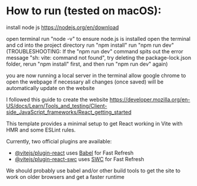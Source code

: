 # How to run (tested on macOS):
install node js
    https://nodejs.org/en/download

open terminal
    run "node -v" to ensure node.js is installed
    open the terminal and cd into the project directory
    run "npm install" 
    run "npm run dev"
        (TROUBLESHOOTING:
        If the "npm run dev" command spits out the error message "sh: vite: command not found", try deleting the package-lock.json folder, rerun "npm install" first, and then run "npm run dev" again)
    
you are now running a local server in the terminal
allow google chrome to open the webpage if necessary
all changes (once saved) will be automatically update on the website
    
        
    



I followed this guide to create the website
https://developer.mozilla.org/en-US/docs/Learn/Tools_and_testing/Client-side_JavaScript_frameworks/React_getting_started

This template provides a minimal setup to get React working in Vite with HMR and some ESLint rules.

Currently, two official plugins are available:
- [@vitejs/plugin-react](https://github.com/vitejs/vite-plugin-react/blob/main/packages/plugin-react/README.md) uses [Babel](https://babeljs.io/) for Fast Refresh
- [@vitejs/plugin-react-swc](https://github.com/vitejs/vite-plugin-react-swc) uses [SWC](https://swc.rs/) for Fast Refresh

We should probably use babel and/or other build tools to get the site to work on older browsers and get a faster runtime 